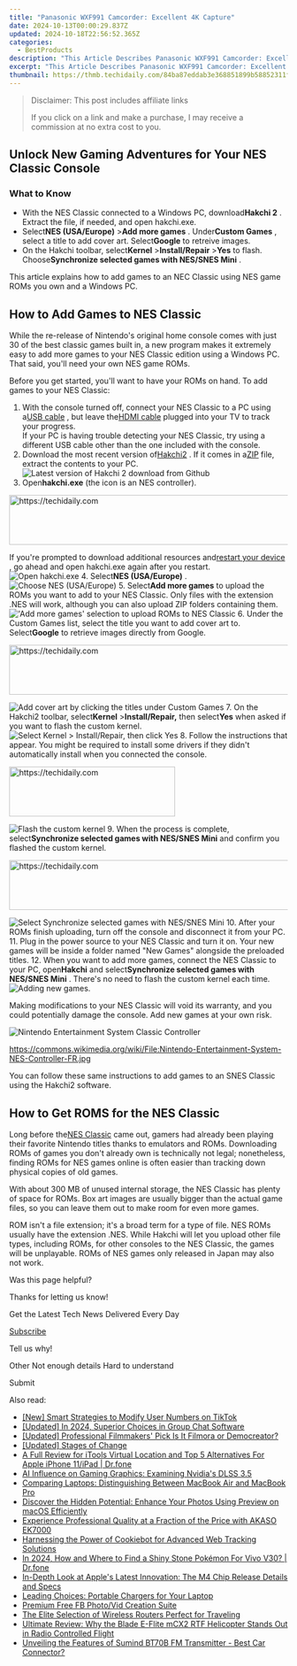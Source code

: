 ```yaml
---
title: "Panasonic WXF991 Camcorder: Excellent 4K Capture"
date: 2024-10-13T00:00:29.837Z
updated: 2024-10-18T22:56:52.365Z
categories:
  - BestProducts
description: "This Article Describes Panasonic WXF991 Camcorder: Excellent 4K Capture"
excerpt: "This Article Describes Panasonic WXF991 Camcorder: Excellent 4K Capture"
thumbnail: https://thmb.techidaily.com/84ba87eddab3e368851899b58852311f605514d50db5d45ec6de18d3ab0b6cd6.jpg
---
```


>  Disclaimer: This post includes affiliate links
>
>  If you click on a link and make a purchase, I may receive a commission at no extra cost to you.
>

## Unlock New Gaming Adventures for Your NES Classic Console
### What to Know

* With the NES Classic connected to a Windows PC, download**Hakchi 2** . Extract the file, if needed, and open hakchi.exe.
* Select**NES (USA/Europe)** \>**Add more games** . Under**Custom Games** , select a title to add cover art. Select**Google** to retreive images.
* On the Hakchi toolbar, select**Kernel** \>**Install/Repair** \>**Yes** to flash. Choose**Synchronize selected games with NES/SNES Mini** .

 This article explains how to add games to an NEC Classic using NES game ROMs you own and a Windows PC.

## How to Add Games to NES Classic

 While the re-release of Nintendo's original home console comes with just 30 of the best classic games built in, a new program makes it extremely easy to add more games to your NES Classic edition using a Windows PC. That said, you'll need your own NES game ROMs.

 Before you get started, you'll want to have your ROMs on hand. To add games to your NES Classic:

1. With the console turned off, connect your NES Classic to a PC using a[USB cable](https://www.lifewire.com/universal-serial-bus-usb-2626039) , but leave the[HDMI cable](https://www.lifewire.com/hdmi-facts-high-definition-multimedia-interface-1847337) plugged into your TV to track your progress.  
 If your PC is having trouble detecting your NES Classic, try using a different USB cable other than the one included with the console.
2. Download the most recent version of[Hakchi2](https://github.com/TeamShinkansen/hakchi2/releases) . If it comes in a[ZIP](https://www.lifewire.com/zip-file-2622675) file, extract the contents to your PC.  
![Latest version of Hakchi 2 download from Github](https://www.lifewire.com/thmb/ldwuHaj8b2scKx14RPSLHSJ9N0Q=/1500x0/filters:no_upscale():max_bytes(150000):strip_icc():format(webp)/Screenshot140-5c577d1446e0fb000152f11e.png)
3. Open**hakchi.exe** (the icon is an NES controller).  

<!-- affiliate ads begin -->
<a href="https://appsumo.8odi.net/c/5597632/2075476/7443" target="_top" id="2075476">
  <img src="//a.impactradius-go.com/display-ad/7443-2075476" border="0" alt="https://techidaily.com" width="728" height="90"/>
</a>
<img height="0" width="0" src="https://appsumo.8odi.net/i/5597632/2075476/7443" style="position:absolute;visibility:hidden;" border="0" />
<!-- affiliate ads end -->

 If you're prompted to download additional resources and[restart your device](https://www.lifewire.com/why-does-restarting-seem-to-fix-most-computer-problems-2624569) , go ahead and open hakchi.exe again after you restart.  
![Open hakchi.exe](https://www.lifewire.com/thmb/3sEWApEsJlQ3WfD3dwm44L9fV20=/1500x0/filters:no_upscale():max_bytes(150000):strip_icc():format(webp)/001-add-more-games-to-the-nes-classic-7f6bf93f026a42bd95f6d179aca086a1.jpg)
4. Select**NES (USA/Europe)** .  
![Choose NES (USA/Europe)](https://www.lifewire.com/thmb/K0_MIzgjkgi5Do_SG9rO9OU-b-4=/1500x0/filters:no_upscale():max_bytes(150000):strip_icc():format(webp)/002-add-more-games-to-the-nes-classic-2077915796d24b319622974016b4c322.jpg)
5. Select**Add more games** to upload the ROMs you want to add to your NES Classic. Only files with the extension .NES will work, although you can also upload ZIP folders containing them.  
!['Add more games' selection to upload ROMs to NES Classic](https://www.lifewire.com/thmb/7vHf5faB-1mVibSy9cF1KVJ8qfY=/1500x0/filters:no_upscale():max_bytes(150000):strip_icc():format(webp)/003-add-more-games-to-the-nes-classic-089a7d2332bb4059b63d6de31fea424a.jpg)
6. Under the Custom Games list, select the title you want to add cover art to. Select**Google** to retrieve images directly from Google.  

<!-- affiliate ads begin -->
<a href="https://appsumo.8odi.net/c/5597632/2082529/7443" target="_top" id="2082529">
  <img src="//a.impactradius-go.com/display-ad/7443-2082529" border="0" alt="https://techidaily.com" width="728" height="90"/>
</a>
<img height="0" width="0" src="https://appsumo.8odi.net/i/5597632/2082529/7443" style="position:absolute;visibility:hidden;" border="0" />
<!-- affiliate ads end -->

![Add cover art by clicking the titles under Custom Games](https://www.lifewire.com/thmb/neOlwOfUiIZx5S1tEn80GL82VMc=/1500x0/filters:no_upscale():max_bytes(150000):strip_icc():format(webp)/004-add-more-games-to-the-nes-classic-c2bdeef7eff64d139156d138e2c6e7a7.jpg)
7. On the Hakchi2 toolbar, select**Kernel** \>**Install/Repair,** then select**Yes** when asked if you want to flash the custom kernel.  
![Select Kernel > Install/Repair, then click Yes](https://www.lifewire.com/thmb/N_5Vp8fvKlu15K8g8IneRPpgamA=/1500x0/filters:no_upscale():max_bytes(150000):strip_icc():format(webp)/005-add-more-games-to-the-nes-classic-cf58f3c816484e8e899c26bd4f7adf5e.jpg)
8. Follow the instructions that appear. You might be required to install some drivers if they didn't automatically install when you connected the console.  

<!-- affiliate ads begin -->
<a href="https://aligracehair.sjv.io/c/5597632/2080312/19272" target="_top" id="2080312">
  <img src="//a.impactradius-go.com/display-ad/19272-2080312" border="0" alt="https://techidaily.com" width="300" height="90"/>
</a>
<img height="0" width="0" src="https://aligracehair.sjv.io/i/5597632/2080312/19272" style="position:absolute;visibility:hidden;" border="0" />
<!-- affiliate ads end -->

![Flash the custom kernel](https://www.lifewire.com/thmb/obxjQ5w6R-YGlPa1SqmQbuWoxcU=/1500x0/filters:no_upscale():max_bytes(150000):strip_icc():format(webp)/Screenshot153-5c5a42ee46e0fb000152fca2.png)
9. When the process is complete, select**Synchronize selected games with NES/SNES Mini** and confirm you flashed the custom kernel.  

<!-- affiliate ads begin -->
<a href="https://appsumo.8odi.net/c/5597632/2094482/7443" target="_top" id="2094482">
  <img src="//a.impactradius-go.com/display-ad/7443-2094482" border="0" alt="https://techidaily.com" width="728" height="90"/>
</a>
<img height="0" width="0" src="https://appsumo.8odi.net/i/5597632/2094482/7443" style="position:absolute;visibility:hidden;" border="0" />
<!-- affiliate ads end -->

![Select Synchronize selected games with NES/SNES Mini](https://www.lifewire.com/thmb/OQNrcOP_nKxq5Z51RZCf26tzUJ4=/1500x0/filters:no_upscale():max_bytes(150000):strip_icc():format(webp)/006-add-more-games-to-the-nes-classic-601953ec9f1947eca4af89041d99caba.jpg)
10. After your ROMs finish uploading, turn off the console and disconnect it from your PC.
11. Plug in the power source to your NES Classic and turn it on. Your new games will be inside a folder named "New Games" alongside the preloaded titles.
12. When you want to add more games, connect the NES Classic to your PC, open**Hakchi** and select**Synchronize selected games with NES/SNES Mini** . There's no need to flash the custom kernel each time.  
![Adding new games.](https://www.lifewire.com/thmb/6dh3kGy-feD3hiGnzsqbsMpEwjk=/1500x0/filters:no_upscale():max_bytes(150000):strip_icc():format(webp)/007-add-more-games-to-the-nes-classic-46e50620a2ee4df28fe95c05d5712c49.jpg)

 Making modifications to your NES Classic will void its warranty, and you could potentially damage the console. Add new games at your own risk.

![Nintendo Entertainment System Classic Controller](https://www.lifewire.com/thmb/FtuZUihm95iCMHAm4i5_PRSocb0=/1500x0/filters:no_upscale():max_bytes(150000):strip_icc():format(webp)/Nintendo-Entertainment-System-NES-Controller-FR-5c5a494bc9e77c0001d00e2b.jpg)

 <https://commons.wikimedia.org/wiki/File:Nintendo-Entertainment-System-NES-Controller-FR.jpg>

 You can follow these same instructions to add games to an SNES Classic using the Hakchi2 software.

## How to Get ROMS for the NES Classic

 Long before the[NES Classic](https://www.liveabout.com/nes-cheat-codes-and-walkthroughs-4707366) came out, gamers had already been playing their favorite Nintendo titles thanks to emulators and ROMs. Downloading ROMs of games you don't already own is technically not legal; nonetheless, finding ROMs for NES games online is often easier than tracking down physical copies of old games.

 With about 300 MB of unused internal storage, the NES Classic has plenty of space for ROMs. Box art images are usually bigger than the actual game files, so you can leave them out to make room for even more games.

 ROM isn't a file extension; it's a broad term for a type of file. NES ROMs usually have the extension .NES. While Hakchi will let you upload other file types, including ROMs, for other consoles to the NES Classic, the games will be unplayable. ROMs of NES games only released in Japan may also not work.

Was this page helpful?

Thanks for letting us know!

 Get the Latest Tech News Delivered Every Day

[Subscribe](https://www.lifewire.com/#)

Tell us why!

 Other  Not enough details  Hard to understand

 Submit

<ins class="adsbygoogle"
     style="display:block"
     data-ad-format="autorelaxed"
     data-ad-client="ca-pub-7571918770474297"
     data-ad-slot="1223367746"></ins>

<ins class="adsbygoogle"
     style="display:block"
     data-ad-client="ca-pub-7571918770474297"
     data-ad-slot="8358498916"
     data-ad-format="auto"
     data-full-width-responsive="true"></ins>

<span class="atpl-alsoreadstyle">Also read:</span>
<div><ul>
<li><a href="https://some-approaches.techidaily.com/new-smart-strategies-to-modify-user-numbers-on-tiktok/"><u>[New] Smart Strategies to Modify User Numbers on TikTok</u></a></li>
<li><a href="https://screen-sharing-recording.techidaily.com/updated-in-2024-superior-choices-in-group-chat-software/"><u>[Updated] In 2024, Superior Choices in Group Chat Software</u></a></li>
<li><a href="https://screen-video-capture.techidaily.com/updated-professional-filmmakers-pick-is-it-filmora-or-democreator/"><u>[Updated] Professional Filmmakers' Pick Is It Filmora or Democreator?</u></a></li>
<li><a href="https://extra-support.techidaily.com/updated-stages-of-change/"><u>[Updated] Stages of Change</u></a></li>
<li><a href="https://iphone-location.techidaily.com/a-full-review-for-itools-virtual-location-and-top-5-alternatives-for-apple-iphone-11ipad-drfone-by-drfone-virtual-ios/"><u>A Full Review for iTools Virtual Location and Top 5 Alternatives For Apple iPhone 11/iPad | Dr.fone</u></a></li>
<li><a href="https://games-able.techidaily.com/ai-influence-on-gaming-graphics-examining-nvidias-dlss-35/"><u>AI Influence on Gaming Graphics: Examining Nvidia's DLSS 3.5</u></a></li>
<li><a href="https://buynow-reviews.techidaily.com/comparing-laptops-distinguishing-between-macbook-air-and-macbook-pro/"><u>Comparing Laptops: Distinguishing Between MacBook Air and MacBook Pro</u></a></li>
<li><a href="https://buynow-reviews.techidaily.com/discover-the-hidden-potential-enhance-your-photos-using-preview-on-macos-efficiently/"><u>Discover the Hidden Potential: Enhance Your Photos Using Preview on macOS Efficiently</u></a></li>
<li><a href="https://buynow-reviews.techidaily.com/experience-professional-quality-at-a-fraction-of-the-price-with-akaso-ek7000/"><u>Experience Professional Quality at a Fraction of the Price with AKASO EK7000</u></a></li>
<li><a href="https://solve-info.techidaily.com/harnessing-the-power-of-cookiebot-for-advanced-web-tracking-solutions/"><u>Harnessing the Power of Cookiebot for Advanced Web Tracking Solutions</u></a></li>
<li><a href="https://change-location.techidaily.com/in-2024-how-and-where-to-find-a-shiny-stone-pokemon-for-vivo-v30-drfone-by-drfone-virtual-android/"><u>In 2024, How and Where to Find a Shiny Stone Pokémon For Vivo V30? | Dr.fone</u></a></li>
<li><a href="https://buynow-reviews.techidaily.com/in-depth-look-at-apples-latest-innovation-the-m4-chip-release-details-and-specs/"><u>In-Depth Look at Apple's Latest Innovation: The M4 Chip Release Details and Specs</u></a></li>
<li><a href="https://buynow-reviews.techidaily.com/leading-choices-portable-chargers-for-your-laptop/"><u>Leading Choices: Portable Chargers for Your Laptop</u></a></li>
<li><a href="https://facebook-video-content.techidaily.com/premium-free-fb-photovid-creation-suite/"><u>Premium Free FB Photo/Vid Creation Suite</u></a></li>
<li><a href="https://buynow-reviews.techidaily.com/the-elite-selection-of-wireless-routers-perfect-for-traveling/"><u>The Elite Selection of Wireless Routers Perfect for Traveling</u></a></li>
<li><a href="https://buynow-reviews.techidaily.com/ultimate-review-why-the-blade-e-flite-mcx2-rtf-helicopter-stands-out-in-radio-controlled-flight/"><u>Ultimate Review: Why the Blade E-Flite mCX2 RTF Helicopter Stands Out in Radio Controlled Flight</u></a></li>
<li><a href="https://buynow-reviews.techidaily.com/unveiling-the-features-of-sumind-bt70b-fm-transmitter-best-car-connector/"><u>Unveiling the Features of Sumind BT70B FM Transmitter - Best Car Connector?</u></a></li>
</ul></div>

